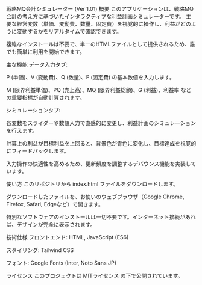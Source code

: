 戦略MQ会計シミュレーター (Ver 1.01)
概要
このアプリケーションは、戦略MQ会計の考え方に基づいたインタラクティブな利益計画シミュレーターです。
主要な経営変数（単価、変動費、数量、固定費）を視覚的に操作し、利益がどのように変動するかをリアルタイムで確認できます。

複雑なインストールは不要で、単一のHTMLファイルとして提供されるため、誰でも簡単に利用を開始できます。

主な機能
データ入力タブ:

P (単価)、V (変動費)、Q (数量)、F (固定費) の基本数値を入力します。

M (限界利益単価)、PQ (売上高)、MQ (限界利益総額)、G (利益)、利益率 などの重要指標が自動計算されます。

シミュレーションタブ:

各変数をスライダーや数値入力で直感的に変更し、利益計画のシミュレーションを行えます。

計算上の利益が目標利益を上回ると、背景色が青色に変化し、目標達成を視覚的にフィードバックします。

入力操作の快適性を高めるため、更新頻度を調整するデバウンス機能を実装しています。

使い方
このリポジトリから index.html ファイルをダウンロードします。

ダウンロードしたファイルを、お使いのウェブブラウザ（Google Chrome, Firefox, Safari, Edgeなど）で開きます。

特別なソフトウェアのインストールは一切不要です。インターネット接続があれば、デザインが完全に表示されます。

技術仕様
フロントエンド: HTML, JavaScript (ES6)

スタイリング: Tailwind CSS

フォント: Google Fonts (Inter, Noto Sans JP)

ライセンス
このプロジェクトは MITライセンス の下で公開されています。
